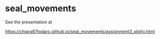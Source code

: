 # seal_movements

See the presentation at 

https://chiara87todaro.github.io/seal_movements/assignment3_plotly.html
